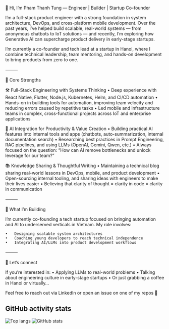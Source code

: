 👋 Hi, I’m Pham Thanh Tung — Engineer | Builder | Startup Co-founder

I’m a full-stack product engineer with a strong foundation in system architecture, DevOps, and cross-platform mobile development. Over the past years, I’ve helped build scalable, real-world systems — from anonymous chatbots to IoT solutions — and recently, I’m exploring how Generative AI can supercharge product delivery in early-stage startups.

I’m currently a co-founder and tech lead at a startup in Hanoi, where I combine technical leadership, team mentoring, and hands-on development to bring products from zero to one.

⸻

🔧 Core Strengths

🛠 Full-Stack Engineering with Systems Thinking
	•	Deep experience with React Native, Flutter, Node.js, Kubernetes, Helm, and CI/CD automation
	•	Hands-on in building tools for automation, improving team velocity and reducing errors caused by repetitive tasks
	•	Led mobile and infrastructure teams in complex, cross-functional projects across IoT and enterprise applications

🧪 AI Integration for Productivity & Value Creation
	•	Building practical AI features into internal tools and apps (chatbots, auto-summarization, internal documentation search)
	•	Researching best practices in Prompt Engineering, RAG pipelines, and using LLMs (OpenAI, Gemini, Qwen, etc.)
	•	Always focused on the question: “How can AI remove bottlenecks and unlock leverage for our team?”

📚 Knowledge Sharing & Thoughtful Writing
	•	Maintaining a technical blog sharing real-world lessons in DevOps, mobile, and product development
	•	Open-sourcing internal tooling, and sharing ideas with engineers to make their lives easier
	•	Believing that clarity of thought = clarity in code = clarity in communication

⸻

🚀 What I’m Building

I’m currently co-founding a tech startup focused on bringing automation and AI to underserved verticals in Vietnam. My role involves:

	•	Designing scalable system architectures
	•	Coaching young developers to reach technical independence
	•	Integrating AI/LLMs into product development workflows

⸻

💬 Let’s connect

If you’re interested in:
	•	Applying LLMs to real-world problems
	•	Talking about engineering culture in early-stage startups
	•	Or just grabbing a coffee in Hanoi or virtually…

Feel free to reach out via LinkedIn or open an issue on one of my repos 🙂

## GitHub activity stats

<!-- ![visitors](https://visitor-badge.glitch.me/badge?page_id=thanhtunguet.thanhtunguet) -->

<div class="flex flex-row flex-wrap justify-start items-start gap-4">
  <img src="https://github-readme-stats.vercel.app/api/top-langs/?username=thanhtunguet" alt="Top langs" class="w-auto h-auto max-w-full" />
  <img src="https://github-readme-stats.vercel.app/api?username=thanhtunguet&show_icons=true&hide_border=true" alt="GitHub stats" class="w-auto h-auto max-w-full" />
</div>
